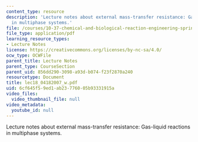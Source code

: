 ```yaml
---
content_type: resource
description: 'Lecture notes about external mass-transfer resistance: Gas-liquid reactions
  in multiphase systems.'
file: /courses/10-37-chemical-and-biological-reaction-engineering-spring-2007/6cf645f59ed1ab23776005b93331915a_lec18_04182007_w.pdf
file_type: application/pdf
learning_resource_types:
- Lecture Notes
license: https://creativecommons.org/licenses/by-nc-sa/4.0/
ocw_type: OCWFile
parent_title: Lecture Notes
parent_type: CourseSection
parent_uid: 856dd290-3098-a93d-b074-f23f2870a240
resourcetype: Document
title: lec18_04182007_w.pdf
uid: 6cf645f5-9ed1-ab23-7760-05b93331915a
video_files:
  video_thumbnail_file: null
video_metadata:
  youtube_id: null
---
```

Lecture notes about external mass-transfer resistance: Gas-liquid reactions in multiphase systems.